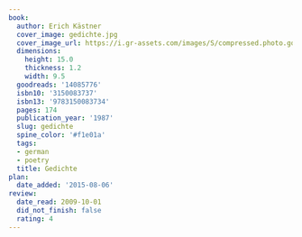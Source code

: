 ```yaml
---
book:
  author: Erich Kästner
  cover_image: gedichte.jpg
  cover_image_url: https://i.gr-assets.com/images/S/compressed.photo.goodreads.com/books/1337632596l/14085776._SX98_.jpg
  dimensions:
    height: 15.0
    thickness: 1.2
    width: 9.5
  goodreads: '14085776'
  isbn10: '3150083737'
  isbn13: '9783150083734'
  pages: 174
  publication_year: '1987'
  slug: gedichte
  spine_color: '#f1e01a'
  tags:
  - german
  - poetry
  title: Gedichte
plan:
  date_added: '2015-08-06'
review:
  date_read: 2009-10-01
  did_not_finish: false
  rating: 4
---
```

